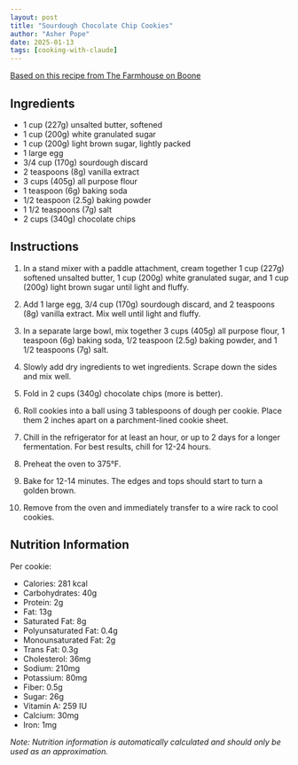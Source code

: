 ```yaml
---
layout: post
title: "Sourdough Chocolate Chip Cookies"
author: "Asher Pope"
date: 2025-01-13
tags: [cooking-with-claude]
---
```


[Based on this recipe from The Farmhouse on Boone](https://www.farmhouseonboone.com/sourdough-chocolate-chip-cookies/)

## Ingredients

- 1 cup (227g) unsalted butter, softened
- 1 cup (200g) white granulated sugar
- 1 cup (200g) light brown sugar, lightly packed
- 1 large egg
- 3/4 cup (170g) sourdough discard
- 2 teaspoons (8g) vanilla extract
- 3 cups (405g) all purpose flour
- 1 teaspoon (6g) baking soda
- 1/2 teaspoon (2.5g) baking powder
- 1 1/2 teaspoons (7g) salt
- 2 cups (340g) chocolate chips​​​​​​​​​​​​​​​​

## Instructions

1. In a stand mixer with a paddle attachment, cream together 1 cup (227g) softened unsalted butter, 1 cup (200g) white granulated sugar, and 1 cup (200g) light brown sugar until light and fluffy.

2. Add 1 large egg, 3/4 cup (170g) sourdough discard, and 2 teaspoons (8g) vanilla extract. Mix well until light and fluffy.

3. In a separate large bowl, mix together 3 cups (405g) all purpose flour, 1 teaspoon (6g) baking soda, 1/2 teaspoon (2.5g) baking powder, and 1 1/2 teaspoons (7g) salt.

4. Slowly add dry ingredients to wet ingredients. Scrape down the sides and mix well.

5. Fold in 2 cups (340g) chocolate chips (more is better).

6. Roll cookies into a ball using 3 tablespoons of dough per cookie. Place them 2 inches apart on a parchment-lined cookie sheet.

7. Chill in the refrigerator for at least an hour, or up to 2 days for a longer fermentation. For best results, chill for 12-24 hours.

8. Preheat the oven to 375°F.

9. Bake for 12-14 minutes. The edges and tops should start to turn a golden brown.

10. Remove from the oven and immediately transfer to a wire rack to cool cookies.

## Nutrition Information
Per cookie:
- Calories: 281 kcal
- Carbohydrates: 40g
- Protein: 2g
- Fat: 13g
- Saturated Fat: 8g
- Polyunsaturated Fat: 0.4g
- Monounsaturated Fat: 2g
- Trans Fat: 0.3g
- Cholesterol: 36mg
- Sodium: 210mg
- Potassium: 80mg
- Fiber: 0.5g
- Sugar: 26g
- Vitamin A: 259 IU
- Calcium: 30mg
- Iron: 1mg

*Note: Nutrition information is automatically calculated and should only be used as an approximation.*​​​​​​​​​​​​​​​​